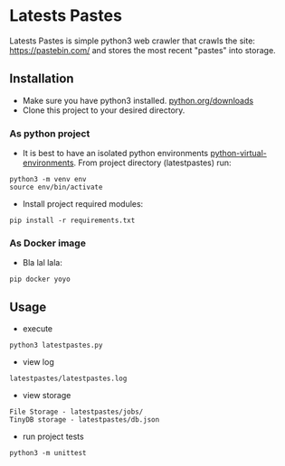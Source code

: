 # Latests Pastes

Latests Pastes is simple python3 web crawler that crawls the site: https://pastebin.com/ and stores the most recent "pastes" into storage. 

## Installation

* Make sure you have python3 installed. [python.org/downloads](https://www.python.org/downloads/)
* Clone this project to your desired directory.

### As python project

* It is best to have an isolated python environments [python-virtual-environments](https://realpython.com/python-virtual-environments-a-primer/). From project directory (latestpastes) run:

```
python3 -m venv env
source env/bin/activate
```
* Install project required modules:

```
pip install -r requirements.txt
```

### As Docker image

* Bla lal lala:
```
pip docker yoyo
```

## Usage

* execute
```
python3 latestpastes.py
```
* view log
```
latestpastes/latestpastes.log
```
* view storage
```
File Storage - latestpastes/jobs/
TinyDB storage - latestpastes/db.json
```
* run project tests
```
python3 -m unittest
```





